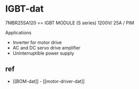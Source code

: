 
# IGBT-dat

7MBR25SA120 == IGBT MODULE (S series) 1200V/ 25A / PІM



Applications

- Inverter for motor drive
- AC and DC servo drive amplifier
- Uninterruptible power supply


## ref 

- [[BOM-dat]] - [[motor-driver-dat]]